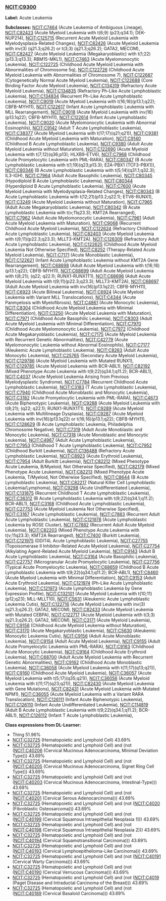 
### [NCIT:C9300](http://purl.obolibrary.org/obo/NCIT_C9300)
**Label:** Acute Leukemia

**Subclasses:** [NCIT:C7464](http://purl.obolibrary.org/obo/NCIT_C7464) (Acute Leukemia of Ambiguous Lineage), [NCIT:C82423](http://purl.obolibrary.org/obo/NCIT_C82423) (Acute Myeloid Leukemia with t(6;9) (p23;q34.1); DEK-NUP214), [NCIT:C125715](http://purl.obolibrary.org/obo/NCIT_C125715) (Recurrent Acute Myeloid Leukemia with Myelodysplasia-Related Changes), [NCIT:C82426](http://purl.obolibrary.org/obo/NCIT_C82426) (Acute Myeloid Leukemia with inv(3) (q21.3;q26.2) or t(3;3) (q21.3;q26.2); GATA2, MECOM), [NCIT:C82427](http://purl.obolibrary.org/obo/NCIT_C82427) (Acute Myeloid Leukemia (Megakaryoblastic) with t(1;22)(p13.3;q13.3); RBM15-MKL1), [NCIT:C7463](http://purl.obolibrary.org/obo/NCIT_C7463) (Acute Myelomonocytic Leukemia), [NCIT:C122725](http://purl.obolibrary.org/obo/NCIT_C122725) (Childhood Acute Myeloid Leukemia with Abnormalities of Chromosome 5q), [NCIT:C122726](http://purl.obolibrary.org/obo/NCIT_C122726) (Childhood Acute Myeloid Leukemia with Abnormalities of Chromosome 7), [NCIT:C122687](http://purl.obolibrary.org/obo/NCIT_C122687) (Cytogenetically Normal Acute Myeloid Leukemia), [NCIT:C122688](http://purl.obolibrary.org/obo/NCIT_C122688) (Core Binding Factor Acute Myeloid Leukemia), [NCIT:C134319](http://purl.obolibrary.org/obo/NCIT_C134319) (Refractory Acute Myeloid Leukemia), [NCIT:C134835](http://purl.obolibrary.org/obo/NCIT_C134835) (Refractory Ph-Like Acute Lymphoblastic Leukemia), [NCIT:C134834](http://purl.obolibrary.org/obo/NCIT_C134834) (Recurrent Ph-Like Acute Lymphoblastic Leukemia), [NCIT:C9019](http://purl.obolibrary.org/obo/NCIT_C9019) (Acute Myeloid Leukemia with t(16;16)(p13.1;q22); CBFB-MYH11), [NCIT:C122617](http://purl.obolibrary.org/obo/NCIT_C122617) (Infant Acute Lymphoblastic Leukemia with MLL Rearrangement), [NCIT:C9018](http://purl.obolibrary.org/obo/NCIT_C9018) (Acute Myeloid Leukemia with inv(16)(p13.1q22); CBFB-MYH11), [NCIT:C122614](http://purl.obolibrary.org/obo/NCIT_C122614) (Infant Acute Lymphoblastic Leukemia), [NCIT:C9020](http://purl.obolibrary.org/obo/NCIT_C9020) (Acute Myelomonocytic Leukemia with Abnormal Eosinophils), [NCIT:C9142](http://purl.obolibrary.org/obo/NCIT_C9142) (Adult T Acute Lymphoblastic Leukemia), [NCIT:C38377](http://purl.obolibrary.org/obo/NCIT_C38377) (Acute Myeloid Leukemia with t(17;17)(q21;q21)), [NCIT:C9381](http://purl.obolibrary.org/obo/NCIT_C9381) (Childhood Acute Myeloid Leukemia with Maturation), [NCIT:C9140](http://purl.obolibrary.org/obo/NCIT_C9140) (Childhood B Acute Lymphoblastic Leukemia), [NCIT:C9380](http://purl.obolibrary.org/obo/NCIT_C9380) (Adult Acute Myeloid Leukemia without Maturation), [NCIT:C122690](http://purl.obolibrary.org/obo/NCIT_C122690) (Acute Myeloid Leukemia with t(7;12)(q36;p13); HLXB9-ETV6), [NCIT:C7968](http://purl.obolibrary.org/obo/NCIT_C7968) (Childhood Acute Promyelocytic Leukemia with PML-RARA), [NCIT:C80347](http://purl.obolibrary.org/obo/NCIT_C80347) (B Acute Lymphoblastic Leukemia with t(1;19)(q23;p13.3); E2A-PBX1 (TCF3-PBX1)), [NCIT:C80346](http://purl.obolibrary.org/obo/NCIT_C80346) (B Acute Lymphoblastic Leukemia with t(5;14)(q31.1;q32.3); IL3-IGH), [NCIT:C7964](http://purl.obolibrary.org/obo/NCIT_C7964) (Adult Acute Basophilic Leukemia), [NCIT:C80345](http://purl.obolibrary.org/obo/NCIT_C80345) (Hypodiploid B Acute Lymphoblastic Leukemia), [NCIT:C80344](http://purl.obolibrary.org/obo/NCIT_C80344) (Hyperdiploid B Acute Lymphoblastic Leukemia), [NCIT:C7600](http://purl.obolibrary.org/obo/NCIT_C7600) (Acute Myeloid Leukemia with Myelodysplasia-Related Changes), [NCIT:C80343](http://purl.obolibrary.org/obo/NCIT_C80343) (B Acute Lymphoblastic Leukemia with t(12;21)(p13.2;q22.1); ETV6-RUNX1), [NCIT:C3249](http://purl.obolibrary.org/obo/NCIT_C3249) (Acute Myeloid Leukemia without Maturation), [NCIT:C7965](http://purl.obolibrary.org/obo/NCIT_C7965) (Adult Acute Megakaryoblastic Leukemia), [NCIT:C80342](http://purl.obolibrary.org/obo/NCIT_C80342) (B Acute Lymphoblastic Leukemia with t(v;11q23.3); KMT2A Rearranged), [NCIT:C7962](http://purl.obolibrary.org/obo/NCIT_C7962) (Adult Acute Myelomonocytic Leukemia), [NCIT:C7961](http://purl.obolibrary.org/obo/NCIT_C7961) (Adult Acute Myeloid Leukemia with Maturation), [NCIT:C9068](http://purl.obolibrary.org/obo/NCIT_C9068) (Recurrent Childhood Acute Myeloid Leukemia), [NCIT:C122624](http://purl.obolibrary.org/obo/NCIT_C122624) (Refractory Childhood Acute Lymphoblastic Leukemia), [NCIT:C82403](http://purl.obolibrary.org/obo/NCIT_C82403) (Acute Myeloid Leukemia with t(9;11)(p22.3;q23.3); MLLT3-KMT2A), [NCIT:C126309](http://purl.obolibrary.org/obo/NCIT_C126309) (Refractory Adult Acute Lymphoblastic Leukemia), [NCIT:C122625](http://purl.obolibrary.org/obo/NCIT_C122625) (Childhood Acute Myeloid Leukemia Not Otherwise Specified), [NCIT:C8252](http://purl.obolibrary.org/obo/NCIT_C8252) (Therapy-Related Acute Myeloid Leukemia), [NCIT:C7171](http://purl.obolibrary.org/obo/NCIT_C7171) (Acute Monoblastic Leukemia), [NCIT:C122621](http://purl.obolibrary.org/obo/NCIT_C122621) (Infant Acute Lymphoblastic Leukemia without KMT2A Gene Rearrangement), [NCIT:C68698](http://purl.obolibrary.org/obo/NCIT_C68698) (Adult Acute Myeloid Leukemia with t(16;16)(p13.1;q22); CBFB-MYH11), [NCIT:C68699](http://purl.obolibrary.org/obo/NCIT_C68699) (Adult Acute Myeloid Leukemia with t(8;21); (q22; q22.1); RUNX1-RUNX1T1), [NCIT:C68696](http://purl.obolibrary.org/obo/NCIT_C68696) (Adult Acute Myeloid Leukemia with t(9;11)(p22.3;q23.3); MLLT3-KMT2A), [NCIT:C68697](http://purl.obolibrary.org/obo/NCIT_C68697) (Adult Acute Myeloid Leukemia with inv(16)(p13.1q22); CBFB-MYH11), [NCIT:C6923](http://purl.obolibrary.org/obo/NCIT_C6923) (Acute Bilineal Leukemia), [NCIT:C6924](http://purl.obolibrary.org/obo/NCIT_C6924) (Acute Myeloid Leukemia with Variant MLL Translocations), [NCIT:C4344](http://purl.obolibrary.org/obo/NCIT_C4344) (Acute Panmyelosis with Myelofibrosis), [NCIT:C4861](http://purl.obolibrary.org/obo/NCIT_C4861) (Acute Monocytic Leukemia), [NCIT:C8304](http://purl.obolibrary.org/obo/NCIT_C8304) (Childhood Acute Myeloid Leukemia with Minimal Differentiation), [NCIT:C3250](http://purl.obolibrary.org/obo/NCIT_C3250) (Acute Myeloid Leukemia with Maturation), [NCIT:C7971](http://purl.obolibrary.org/obo/NCIT_C7971) (Childhood Acute Basophilic Leukemia), [NCIT:C8303](http://purl.obolibrary.org/obo/NCIT_C8303) (Adult Acute Myeloid Leukemia with Minimal Differentiation), [NCIT:C7970](http://purl.obolibrary.org/obo/NCIT_C7970) (Childhood Acute Myelomonocytic Leukemia), [NCIT:C7972](http://purl.obolibrary.org/obo/NCIT_C7972) (Childhood Acute Megakaryoblastic Leukemia), [NCIT:C7175](http://purl.obolibrary.org/obo/NCIT_C7175) (Acute Myeloid Leukemia with Recurrent Genetic Abnormalities), [NCIT:C42779](http://purl.obolibrary.org/obo/NCIT_C42779) (Acute Myelomonocytic Leukemia without Abnormal Eosinophils), [NCIT:C7177](http://purl.obolibrary.org/obo/NCIT_C7177) (Aleukemic Acute Lymphoblastic Leukemia), [NCIT:C8263](http://purl.obolibrary.org/obo/NCIT_C8263) (Adult Acute Monocytic Leukemia), [NCIT:C25765](http://purl.obolibrary.org/obo/NCIT_C25765) (Secondary Acute Myeloid Leukemia), [NCIT:C129786](http://purl.obolibrary.org/obo/NCIT_C129786) (Acute Myeloid Leukemia with Mutated RUNX1), [NCIT:C129785](http://purl.obolibrary.org/obo/NCIT_C129785) (Acute Myeloid Leukemia with BCR-ABL1), [NCIT:C82192](http://purl.obolibrary.org/obo/NCIT_C82192) (Mixed Phenotype Acute Leukemia with t(9;22)(q34.1;q11.2); BCR-ABL1), [NCIT:C4037](http://purl.obolibrary.org/obo/NCIT_C4037) (Acute Myeloid Leukemia Arising from Previous Myelodysplastic Syndrome), [NCIT:C7784](http://purl.obolibrary.org/obo/NCIT_C7784) (Recurrent Childhood Acute Lymphoblastic Leukemia), [NCIT:C3183](http://purl.obolibrary.org/obo/NCIT_C3183) (T Acute Lymphoblastic Leukemia), [NCIT:C7940](http://purl.obolibrary.org/obo/NCIT_C7940) (Childhood Acute Monoblastic and Monocytic Leukemia), [NCIT:C3182](http://purl.obolibrary.org/obo/NCIT_C3182) (Acute Promyelocytic Leukemia with PML-RARA), [NCIT:C4673](http://purl.obolibrary.org/obo/NCIT_C4673) (Acute Biphenotypic Leukemia), [NCIT:C9288](http://purl.obolibrary.org/obo/NCIT_C9288) (Acute Myeloid Leukemia with t(8;21); (q22; q22.1); RUNX1-RUNX1T1), [NCIT:C9289](http://purl.obolibrary.org/obo/NCIT_C9289) (Acute Myeloid Leukemia with Multilineage Dysplasia), [NCIT:C9287](http://purl.obolibrary.org/obo/NCIT_C9287) (Acute Myeloid Leukemia with inv(16)(p13.1q22) or t(16;16)(p13.1;q22); CBFB-MYH11), [NCIT:C128629](http://purl.obolibrary.org/obo/NCIT_C128629) (B Acute Lymphoblastic Leukemia, Philadelphia Chromosome Negative), [NCIT:C7319](http://purl.obolibrary.org/obo/NCIT_C7319) (Adult Acute Monoblastic and Monocytic Leukemia), [NCIT:C7318](http://purl.obolibrary.org/obo/NCIT_C7318) (Acute Monoblastic and Monocytic Leukemia), [NCIT:C4967](http://purl.obolibrary.org/obo/NCIT_C4967) (Adult Acute Lymphoblastic Leukemia), [NCIT:C7953](http://purl.obolibrary.org/obo/NCIT_C7953) (Childhood T Acute Lymphoblastic Leukemia), [NCIT:C7952](http://purl.obolibrary.org/obo/NCIT_C7952) (Childhood Burkitt Leukemia), [NCIT:C136488](http://purl.obolibrary.org/obo/NCIT_C136488) (Refractory Acute Lymphoblastic Leukemia), [NCIT:C8923](http://purl.obolibrary.org/obo/NCIT_C8923) (Acute Erythroid Leukemia), [NCIT:C7954](http://purl.obolibrary.org/obo/NCIT_C7954) (Adult Burkitt Leukemia), [NCIT:C82212](http://purl.obolibrary.org/obo/NCIT_C82212) (Mixed Phenotype Acute Leukemia, B/Myeloid, Not Otherwise Specified), [NCIT:C82179](http://purl.obolibrary.org/obo/NCIT_C82179) (Mixed Phenotype Acute Leukemia), [NCIT:C82213](http://purl.obolibrary.org/obo/NCIT_C82213) (Mixed Phenotype Acute Leukemia, T/Myeloid, Not Otherwise Specified), [NCIT:C8644](http://purl.obolibrary.org/obo/NCIT_C8644) (B Acute Lymphoblastic Leukemia), [NCIT:C82217](http://purl.obolibrary.org/obo/NCIT_C82217) (Natural Killer Cell Lymphoblastic Leukemia/Lymphoma), [NCIT:C9298](http://purl.obolibrary.org/obo/NCIT_C9298) (Acute Undifferentiated Leukemia), [NCIT:C131875](http://purl.obolibrary.org/obo/NCIT_C131875) (Recurrent Childhood T Acute Lymphoblastic Leukemia), [NCIT:C36312](http://purl.obolibrary.org/obo/NCIT_C36312) (B Acute Lymphoblastic Leukemia with t(9;22)(q34.1;q11.2); BCR-ABL1), [NCIT:C3168](http://purl.obolibrary.org/obo/NCIT_C3168) (Childhood Acute Lymphoblastic Leukemia), [NCIT:C27753](http://purl.obolibrary.org/obo/NCIT_C27753) (Acute Myeloid Leukemia Not Otherwise Specified), [NCIT:C3167](http://purl.obolibrary.org/obo/NCIT_C3167) (Acute Lymphoblastic Leukemia), [NCIT:C7883](http://purl.obolibrary.org/obo/NCIT_C7883) (Recurrent Adult Acute Lymphoblastic Leukemia), [NCIT:C121978](http://purl.obolibrary.org/obo/NCIT_C121978) (Acute Lymphoblastic Leukemia by ROSE Cluster), [NCIT:C7882](http://purl.obolibrary.org/obo/NCIT_C7882) (Recurrent Adult Acute Myeloid Leukemia), [NCIT:C82203](http://purl.obolibrary.org/obo/NCIT_C82203) (Mixed Phenotype Acute Leukemia with t(v;11q23.3); KMT2A Rearranged), [NCIT:C7400](http://purl.obolibrary.org/obo/NCIT_C7400) (Burkitt Leukemia), [NCIT:C121975](http://purl.obolibrary.org/obo/NCIT_C121975) (DDIT4L Acute Lymphoblastic Leukemia), [NCIT:C27755](http://purl.obolibrary.org/obo/NCIT_C27755) (Topoisomerase II Inhibitor-Related Acute Myeloid Leukemia), [NCIT:C27754](http://purl.obolibrary.org/obo/NCIT_C27754) (Alkylating Agent-Related Acute Myeloid Leukemia), [NCIT:C9143](http://purl.obolibrary.org/obo/NCIT_C9143) (Adult B Acute Lymphoblastic Leukemia), [NCIT:C3164](http://purl.obolibrary.org/obo/NCIT_C3164) (Acute Basophilic Leukemia), [NCIT:C27757](http://purl.obolibrary.org/obo/NCIT_C27757) (Microgranular Acute Promyelocytic Leukemia), [NCIT:C27756](http://purl.obolibrary.org/obo/NCIT_C27756) (Typical Acute Promyelocytic Leukemia), [NCIT:C68659](http://purl.obolibrary.org/obo/NCIT_C68659) (Childhood B Acute Lymphoblastic Leukemia with t(9;22)(q34.1;q11.2); BCR-ABL1), [NCIT:C8460](http://purl.obolibrary.org/obo/NCIT_C8460) (Acute Myeloid Leukemia with Minimal Differentiation), [NCIT:C9153](http://purl.obolibrary.org/obo/NCIT_C9153) (Adult Acute Erythroid Leukemia), [NCIT:C121974](http://purl.obolibrary.org/obo/NCIT_C121974) (Ph-Like Acute Lymphoblastic Leukemia), [NCIT:C121973](http://purl.obolibrary.org/obo/NCIT_C121973) (Acute Lymphoblastic Leukemia by Gene Expression Profile), [NCIT:C132101](http://purl.obolibrary.org/obo/NCIT_C132101) (Acute Myeloid Leukemia with t(10;11)(p12;q23); MLL-MLLT10), [NCIT:C5631](http://purl.obolibrary.org/obo/NCIT_C5631) (Aleukemic Acute Lymphoblastic Leukemia Cutis), [NCIT:C122716](http://purl.obolibrary.org/obo/NCIT_C122716) (Acute Myeloid Leukemia with inv(3) (q21.3;q26.2); GATA2, MECOM), [NCIT:C82433](http://purl.obolibrary.org/obo/NCIT_C82433) (Acute Myeloid Leukemia with Mutated CEBPA), [NCIT:C122717](http://purl.obolibrary.org/obo/NCIT_C122717) (Acute Myeloid Leukemia with t(3;3) (q21.3;q26.2); GATA2, MECOM), [NCIT:C3171](http://purl.obolibrary.org/obo/NCIT_C3171) (Acute Myeloid Leukemia), [NCIT:C9158](http://purl.obolibrary.org/obo/NCIT_C9158) (Childhood Acute Myeloid Leukemia without Maturation), [NCIT:C3170](http://purl.obolibrary.org/obo/NCIT_C3170) (Acute Megakaryoblastic Leukemia), [NCIT:C5630](http://purl.obolibrary.org/obo/NCIT_C5630) (Aleukemic Monocytic Leukemia Cutis), [NCIT:C9156](http://purl.obolibrary.org/obo/NCIT_C9156) (Adult Acute Monoblastic Leukemia), [NCIT:C9154](http://purl.obolibrary.org/obo/NCIT_C9154) (Adult Acute Myeloid Leukemia), [NCIT:C9155](http://purl.obolibrary.org/obo/NCIT_C9155) (Adult Acute Promyelocytic Leukemia with PML-RARA), [NCIT:C9163](http://purl.obolibrary.org/obo/NCIT_C9163) (Childhood Acute Monocytic Leukemia), [NCIT:C9164](http://purl.obolibrary.org/obo/NCIT_C9164) (Childhood Acute Erythroid Leukemia), [NCIT:C68700](http://purl.obolibrary.org/obo/NCIT_C68700) (Adult Acute Myeloid Leukemia with Recurrent Genetic Abnormalities), [NCIT:C9162](http://purl.obolibrary.org/obo/NCIT_C9162) (Childhood Acute Monoblastic Leukemia), [NCIT:C36058](http://purl.obolibrary.org/obo/NCIT_C36058) (Acute Myeloid Leukemia with t(11;17)(q13;q21)), [NCIT:C9160](http://purl.obolibrary.org/obo/NCIT_C9160) (Childhood Acute Myeloid Leukemia), [NCIT:C36057](http://purl.obolibrary.org/obo/NCIT_C36057) (Acute Myeloid Leukemia with t(5;17)(q35;q21)), [NCIT:C36056](http://purl.obolibrary.org/obo/NCIT_C36056) (Acute Myeloid Leukemia with t(11;17)(q23;q21)), [NCIT:C82430](http://purl.obolibrary.org/obo/NCIT_C82430) (Acute Myeloid Leukemia with Gene Mutations), [NCIT:C82431](http://purl.obolibrary.org/obo/NCIT_C82431) (Acute Myeloid Leukemia with Mutated NPM1), [NCIT:C36055](http://purl.obolibrary.org/obo/NCIT_C36055) (Acute Myeloid Leukemia with a Variant RARA Translocation), [NCIT:C126111](http://purl.obolibrary.org/obo/NCIT_C126111) (Infant Acute Biphenotypic Leukemia), [NCIT:C126110](http://purl.obolibrary.org/obo/NCIT_C126110) (Infant Acute Undifferentiated Leukemia), [NCIT:C114819](http://purl.obolibrary.org/obo/NCIT_C114819) (Adult B Acute Lymphoblastic Leukemia with t(9;22)(q34.1;q11.2); BCR-ABL1), [NCIT:C126112](http://purl.obolibrary.org/obo/NCIT_C126112) (Infant T Acute Lymphoblastic Leukemia), 

**Class expressions from DL-Learner:**

- Thing 51.96%
- [NCIT:C32725](http://purl.obolibrary.org/obo/NCIT_C32725) (Hematopoietic and Lymphoid Cell) 43.69%
- [NCIT:C32725](http://purl.obolibrary.org/obo/NCIT_C32725) (Hematopoietic and Lymphoid Cell) and (not ([NCIT:C40206](http://purl.obolibrary.org/obo/NCIT_C40206) (Cervical Mucinous Adenocarcinoma, Minimal Deviation Type))) 43.69%
- [NCIT:C32725](http://purl.obolibrary.org/obo/NCIT_C32725) (Hematopoietic and Lymphoid Cell) and (not ([NCIT:C40205](http://purl.obolibrary.org/obo/NCIT_C40205) (Cervical Mucinous Adenocarcinoma, Signet Ring Cell Type))) 43.69%
- [NCIT:C32725](http://purl.obolibrary.org/obo/NCIT_C32725) (Hematopoietic and Lymphoid Cell) and (not ([NCIT:C40203](http://purl.obolibrary.org/obo/NCIT_C40203) (Cervical Mucinous Adenocarcinoma, Intestinal-Type))) 43.69%
- [NCIT:C32725](http://purl.obolibrary.org/obo/NCIT_C32725) (Hematopoietic and Lymphoid Cell) and (not ([NCIT:C40201](http://purl.obolibrary.org/obo/NCIT_C40201) (Cervical Serous Adenocarcinoma))) 43.69%
- [NCIT:C32725](http://purl.obolibrary.org/obo/NCIT_C32725) (Hematopoietic and Lymphoid Cell) and (not ([NCIT:C4020](http://purl.obolibrary.org/obo/NCIT_C4020) (Fibroblastic Osteosarcoma))) 43.69%
- [NCIT:C32725](http://purl.obolibrary.org/obo/NCIT_C32725) (Hematopoietic and Lymphoid Cell) and (not ([NCIT:C40199](http://purl.obolibrary.org/obo/NCIT_C40199) (Cervical Squamous Intraepithelial Neoplasia 1))) 43.69%
- [NCIT:C32725](http://purl.obolibrary.org/obo/NCIT_C32725) (Hematopoietic and Lymphoid Cell) and (not ([NCIT:C40198](http://purl.obolibrary.org/obo/NCIT_C40198) (Cervical Squamous Intraepithelial Neoplasia 2))) 43.69%
- [NCIT:C32725](http://purl.obolibrary.org/obo/NCIT_C32725) (Hematopoietic and Lymphoid Cell) and (not ([NCIT:C40194](http://purl.obolibrary.org/obo/NCIT_C40194) (Cervical Squamotransitional Carcinoma))) 43.69%
- [NCIT:C32725](http://purl.obolibrary.org/obo/NCIT_C32725) (Hematopoietic and Lymphoid Cell) and (not ([NCIT:C40193](http://purl.obolibrary.org/obo/NCIT_C40193) (Cervical Lymphoepithelioma-Like Carcinoma))) 43.69%
- [NCIT:C32725](http://purl.obolibrary.org/obo/NCIT_C32725) (Hematopoietic and Lymphoid Cell) and (not ([NCIT:C40191](http://purl.obolibrary.org/obo/NCIT_C40191) (Cervical Warty Carcinoma))) 43.69%
- [NCIT:C32725](http://purl.obolibrary.org/obo/NCIT_C32725) (Hematopoietic and Lymphoid Cell) and (not ([NCIT:C40190](http://purl.obolibrary.org/obo/NCIT_C40190) (Cervical Verrucous Carcinoma))) 43.69%
- [NCIT:C32725](http://purl.obolibrary.org/obo/NCIT_C32725) (Hematopoietic and Lymphoid Cell) and (not ([NCIT:C4019](http://purl.obolibrary.org/obo/NCIT_C4019) (Paget Disease and Intraductal Carcinoma of the Breast))) 43.69%
- [NCIT:C32725](http://purl.obolibrary.org/obo/NCIT_C32725) (Hematopoietic and Lymphoid Cell) and (not ([NCIT:C40189](http://purl.obolibrary.org/obo/NCIT_C40189) (Cervical Basaloid Carcinoma))) 43.69%


